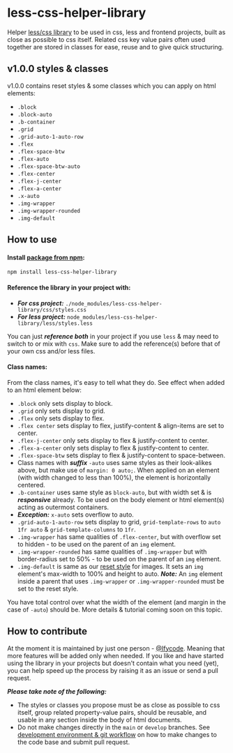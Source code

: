 # less-css-helper-library

Helper [less/css library](https://github.com/code-collabo/less-css-helper-library) to be used in css, less and frontend projects, built as close as possible to css itself. Related css key value pairs often used together are stored in classes for ease, reuse and to give quick structuring.
 
## v1.0.0 styles & classes
v1.0.0 contains reset styles & some classes which you can apply on html elements:

* `.block` 
* `.block-auto`
* `.b-container` 
* `.grid`
* `.grid-auto-1-auto-row` 
* `.flex` 
* `.flex-space-btw` 
* `.flex-auto` 
* `.flex-space-btw-auto` 
* `.flex-center` 
* `.flex-j-center` 
* `.flex-a-center` 
* `.x-auto` 
* `.img-wrapper` 
* `.img-wrapper-rounded` 
* `.img-default`

## How to use
#### Install [package from npm](https://www.npmjs.com/package/less-css-helper-library):
`npm install less-css-helper-library`

#### Reference the library in your project with:
* ***For css project:*** `./node_modules/less-css-helper-library/css/styles.css`
* ***For less project:*** `node_modules/less-css-helper-library/less/styles.less`

You can just ***reference both*** in your project if you use `less` & may need to switch to or mix with `css`. Make sure to add the reference(s) before that of your own css and/or less files.

#### Class names:
From the class names, it's easy to tell what they do. See effect when added to an html element below:
* `.block` only sets display to block.
* `.grid` only sets display to grid. 
* `.flex` only sets display to flex.
* `.flex center` sets display to flex, justify-content & align-items are set to center. 
* `.flex-j-center` only sets display to flex & justify-content to center.
* `.flex-a-center` only sets display to flex & justify-content to center.
* `.flex-space-btw` sets display to flex & justify-content to space-between.
* Class names with ***suffix*** `-auto` uses same styles as their look-alikes above, but make use of `margin: 0 auto;`. When applied on an element (with width changed to less than 100%), the element is horizontally centered. 
* `.b-container` uses same style as `block-auto`, but with width set & is ***responsive*** already. To be used on the body element or html element(s) acting as outermost containers.
* ***Exception:*** `x-auto` sets overflow to auto.
* `.grid-auto-1-auto-row` sets display to grid, `grid-template-rows` to `auto 1fr auto` & `grid-template-columns` to `1fr`.
* `.img-wrapper` has same qualities of `.flex-center`, but with overflow set to hidden - to be used on the parent of an `img` element.
* `.img-wrapper-rounded` has same qualities of `.img-wrapper` but with border-radius set to 50% - to be used on the parent of an `img` element.
* `.img-default` is same as our [reset style](https://github.com/code-collabo/less-css-helper-library/blob/main/less/01-base/reset.less) for images. It sets an `img` element's max-width to 100% and height to auto. ***Note:*** An `img` element inside a parent that uses `.img-wrapper` or `.img-wrapper-rounded` must be set to the reset style.

You have total control over what the width of the element (and margin in the case of `-auto`) should be. More details & tutorial coming soon on this topic.

## How to contribute
At the moment it is maintained by just one person - [@Ifycode](https://github.com/Ifycode). Meaning that more features will be added only when needed. If you like and have started using the library in your projects but doesn't contain what you need (yet), you can help speed up the process by raising it as an issue or send a pull request. 

***Please take note of the following:***
* The styles or classes you propose must be as close as possible to css itself, group related property-value pairs, should be reusable, and usable in any section inside the body of html documents.
* Do not make changes directly in the `main` or `develop` branches. See [development environment & git workflow](https://github.com/code-collabo/node-mongo-docs/issues/2) on how to make changes to the code base and submit pull request.
